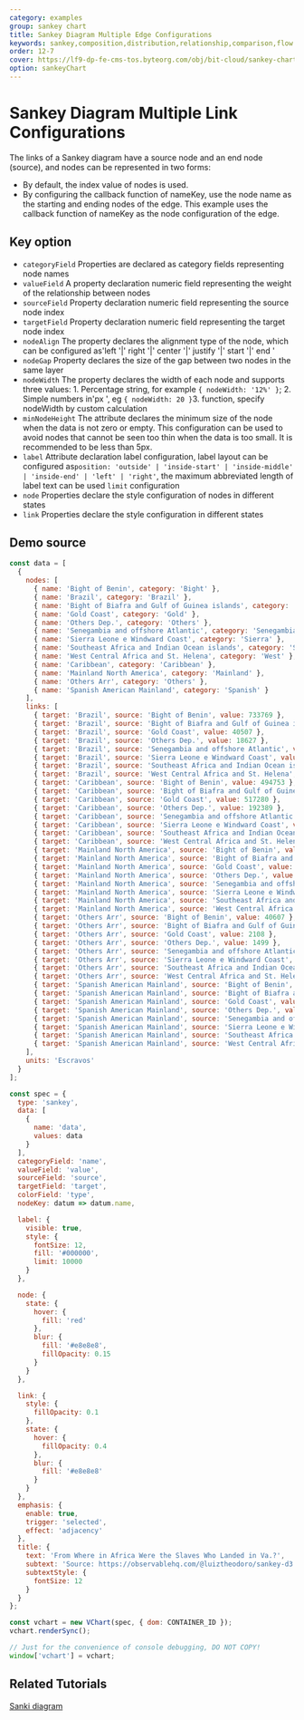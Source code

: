 ```yaml
---
category: examples
group: sankey chart
title: Sankey Diagram Multiple Edge Configurations
keywords: sankey,composition,distribution,relationship,comparison,flow
order: 12-7
cover: https://lf9-dp-fe-cms-tos.byteorg.com/obj/bit-cloud/sankey-chart-d3.jpeg
option: sankeyChart
---
```


# Sankey Diagram Multiple Link Configurations

The links of a Sankey diagram have a source node and an end node (source), and nodes can be represented in two forms:

- By default, the index value of nodes is used.
- By configuring the callback function of nameKey, use the node name as the starting and ending nodes of the edge.
  This example uses the callback function of nameKey as the node configuration of the edge.

## Key option

- `categoryField` Properties are declared as category fields representing node names
- `valueField` A property declaration numeric field representing the weight of the relationship between nodes
- `sourceField` Property declaration numeric field representing the source node index
- `targetField` Property declaration numeric field representing the target node index
- `nodeAlign` The property declares the alignment type of the node, which can be configured as'left '|' right '|' center '|' justify '|' start '|' end '
- `nodeGap` Property declares the size of the gap between two nodes in the same layer
- `nodeWidth` The property declares the width of each node and supports three values: 1. Percentage string, for example `{ nodeWidth: '12%' }`; 2. Simple numbers in'px ', eg `{ nodeWidth: 20 }`3. function, specify nodeWidth by custom calculation
- `minNodeHeight` The attribute declares the minimum size of the node when the data is not zero or empty. This configuration can be used to avoid nodes that cannot be seen too thin when the data is too small. It is recommended to be less than 5px.
- `label` Attribute declaration label configuration, label layout can be configured as`position: 'outside' | 'inside-start' | 'inside-middle' | 'inside-end' | 'left' | 'right'`, the maximum abbreviated length of label text can be used `limit` configuration
- `node` Properties declare the style configuration of nodes in different states
- `link` Properties declare the style configuration in different states

## Demo source

```javascript livedemo
const data = [
  {
    nodes: [
      { name: 'Bight of Benin', category: 'Bight' },
      { name: 'Brazil', category: 'Brazil' },
      { name: 'Bight of Biafra and Gulf of Guinea islands', category: 'Bight' },
      { name: 'Gold Coast', category: 'Gold' },
      { name: 'Others Dep.', category: 'Others' },
      { name: 'Senegambia and offshore Atlantic', category: 'Senegambia' },
      { name: 'Sierra Leone e Windward Coast', category: 'Sierra' },
      { name: 'Southeast Africa and Indian Ocean islands', category: 'Southeast' },
      { name: 'West Central Africa and St. Helena', category: 'West' },
      { name: 'Caribbean', category: 'Caribbean' },
      { name: 'Mainland North America', category: 'Mainland' },
      { name: 'Others Arr', category: 'Others' },
      { name: 'Spanish American Mainland', category: 'Spanish' }
    ],
    links: [
      { target: 'Brazil', source: 'Bight of Benin', value: 733769 },
      { target: 'Brazil', source: 'Bight of Biafra and Gulf of Guinea islands', value: 98256 },
      { target: 'Brazil', source: 'Gold Coast', value: 40507 },
      { target: 'Brazil', source: 'Others Dep.', value: 18627 },
      { target: 'Brazil', source: 'Senegambia and offshore Atlantic', value: 86001 },
      { target: 'Brazil', source: 'Sierra Leone e Windward Coast', value: 5409 },
      { target: 'Brazil', source: 'Southeast Africa and Indian Ocean islands', value: 232940 },
      { target: 'Brazil', source: 'West Central Africa and St. Helena', value: 1818611 },
      { target: 'Caribbean', source: 'Bight of Benin', value: 494753 },
      { target: 'Caribbean', source: 'Bight of Biafra and Gulf of Guinea islands', value: 678927 },
      { target: 'Caribbean', source: 'Gold Coast', value: 517280 },
      { target: 'Caribbean', source: 'Others Dep.', value: 192389 },
      { target: 'Caribbean', source: 'Senegambia and offshore Atlantic', value: 144125 },
      { target: 'Caribbean', source: 'Sierra Leone e Windward Coast', value: 284412 },
      { target: 'Caribbean', source: 'Southeast Africa and Indian Ocean islands', value: 57138 },
      { target: 'Caribbean', source: 'West Central Africa and St. Helena', value: 793963 },
      { target: 'Mainland North America', source: 'Bight of Benin', value: 7153 },
      { target: 'Mainland North America', source: 'Bight of Biafra and Gulf of Guinea islands', value: 39389 },
      { target: 'Mainland North America', source: 'Gold Coast', value: 26918 },
      { target: 'Mainland North America', source: 'Others Dep.', value: 12532 },
      { target: 'Mainland North America', source: 'Senegambia and offshore Atlantic', value: 49118 },
      { target: 'Mainland North America', source: 'Sierra Leone e Windward Coast', value: 40366 },
      { target: 'Mainland North America', source: 'Southeast Africa and Indian Ocean islands', value: 3958 },
      { target: 'Mainland North America', source: 'West Central Africa and St. Helena', value: 62966 },
      { target: 'Others Arr', source: 'Bight of Benin', value: 40607 },
      { target: 'Others Arr', source: 'Bight of Biafra and Gulf of Guinea islands', value: 34687 },
      { target: 'Others Arr', source: 'Gold Coast', value: 2108 },
      { target: 'Others Arr', source: 'Others Dep.', value: 1499 },
      { target: 'Others Arr', source: 'Senegambia and offshore Atlantic', value: 8435 },
      { target: 'Others Arr', source: 'Sierra Leone e Windward Coast', value: 12793 },
      { target: 'Others Arr', source: 'Southeast Africa and Indian Ocean islands', value: 9924 },
      { target: 'Others Arr', source: 'West Central Africa and St. Helena', value: 50046 },
      { target: 'Spanish American Mainland', source: 'Bight of Benin', value: 15822 },
      { target: 'Spanish American Mainland', source: 'Bight of Biafra and Gulf of Guinea islands', value: 13700 },
      { target: 'Spanish American Mainland', source: 'Gold Coast', value: 5030 },
      { target: 'Spanish American Mainland', source: 'Others Dep.', value: 5155 },
      { target: 'Spanish American Mainland', source: 'Senegambia and offshore Atlantic', value: 44889 },
      { target: 'Spanish American Mainland', source: 'Sierra Leone e Windward Coast', value: 326 },
      { target: 'Spanish American Mainland', source: 'Southeast Africa and Indian Ocean islands', value: 14327 },
      { target: 'Spanish American Mainland', source: 'West Central Africa and St. Helena', value: 131837 }
    ],
    units: 'Escravos'
  }
];

const spec = {
  type: 'sankey',
  data: [
    {
      name: 'data',
      values: data
    }
  ],
  categoryField: 'name',
  valueField: 'value',
  sourceField: 'source',
  targetField: 'target',
  colorField: 'type',
  nodeKey: datum => datum.name,

  label: {
    visible: true,
    style: {
      fontSize: 12,
      fill: '#000000',
      limit: 10000
    }
  },

  node: {
    state: {
      hover: {
        fill: 'red'
      },
      blur: {
        fill: '#e8e8e8',
        fillOpacity: 0.15
      }
    }
  },

  link: {
    style: {
      fillOpacity: 0.1
    },
    state: {
      hover: {
        fillOpacity: 0.4
      },
      blur: {
        fill: '#e8e8e8'
      }
    }
  },
  emphasis: {
    enable: true,
    trigger: 'selected',
    effect: 'adjacency'
  },
  title: {
    text: 'From Where in Africa Were the Slaves Who Landed in Va.?',
    subtext: 'Source: https://observablehq.com/@luiztheodoro/sankey-d3',
    subtextStyle: {
      fontSize: 12
    }
  }
};

const vchart = new VChart(spec, { dom: CONTAINER_ID });
vchart.renderSync();

// Just for the convenience of console debugging, DO NOT COPY!
window['vchart'] = vchart;
```

## Related Tutorials

[Sanki diagram](link)
